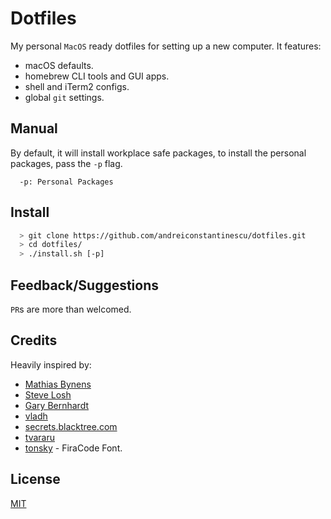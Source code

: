 # Dotfiles

My personal `MacOS` ready dotfiles for setting up a new computer. It features:

- macOS defaults.
- homebrew CLI tools and GUI apps.
- shell and iTerm2 configs.
- global `git` settings.

## Manual

By default, it will install workplace safe packages, to install the personal packages, pass the `-p` flag.

```
  -p: Personal Packages
```

## Install

```sh
  > git clone https://github.com/andreiconstantinescu/dotfiles.git
  > cd dotfiles/
  > ./install.sh [-p]
```

## Feedback/Suggestions

`PR`s are more than welcomed.

## Credits

Heavily inspired by:

- [Mathias Bynens](https://github.com/mathiasbynens/dotfiles)
- [Steve Losh](https://bitbucket.org/sjl/dotfiles/src/e8ba45f413665278c11f2de3a1d67a1da3832d34/osx.sh?at=default)
- [Gary Bernhardt](https://github.com/garybernhardt/dotfiles)
- [vladh](https://github.com/vladh/dotfiles)
- [secrets.blacktree.com](http://secrets.blacktree.com)
- [tvararu](https://github.com/tvararu/dotfiles)
- [tonsky](https://github.com/tonsky/FiraCode) - FiraCode Font.

## License

[MIT](LICENSE)
